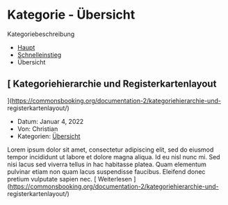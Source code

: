 #  Kategorie -  Übersicht

Kategoriebeschreibung

  * [ Haupt  ](https://commonsbooking.org/?page_id=1802)
  * [ Schnelleinstieg  ](https://commonsbooking.org/documentation-2/Kategorie/schnelleinstieg/)
  * Übersicht 

##  [ Kategoriehierarchie und Registerkartenlayout
](https://commonsbooking.org/documentation-2/kategoriehierarchie-und-
registerkartenlayout/)

  * Datum:  Januar 4, 2022 
  * Von:  Christian 
  * Kategorien:  [ Übersicht ](https://commonsbooking.org/documentation-2/Kategorie/schnelleinstieg/uebersicht/)

Lorem ipsum dolor sit amet, consectetur adipiscing elit, sed do eiusmod tempor
incididunt ut labore et dolore magna aliqua. Id eu nisl nunc mi. Sed nisi
lacus sed viverra tellus in hac habitasse platea. Quam elementum pulvinar
etiam non quam lacus suspendisse faucibus. Eleifend donec pretium vulputate
sapien nec. [ Weiterlesen
](https://commonsbooking.org/documentation-2/kategoriehierarchie-und-
registerkartenlayout/)

